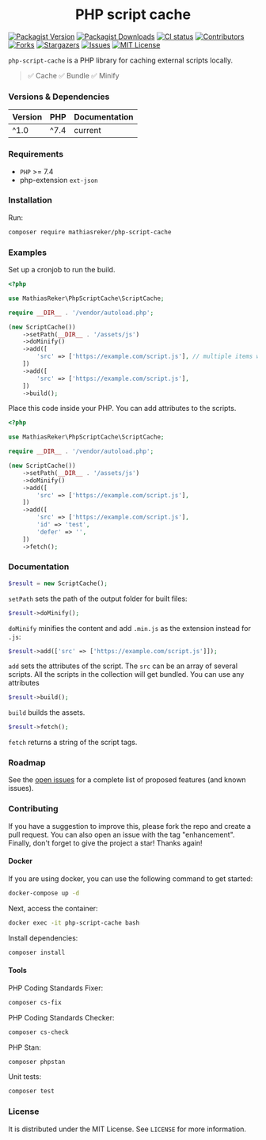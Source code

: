 <h1 align="center">PHP script cache</h1>

[![Packagist Version](https://img.shields.io/packagist/v/MathiasReker/php-script-cache.svg)](https://packagist.org/packages/MathiasReker/php-script-cache)
[![Packagist Downloads](https://img.shields.io/packagist/dt/MathiasReker/php-script-cache.svg?color=%23ff007f)](https://packagist.org/packages/MathiasReker/php-script-cache)
[![CI status](https://github.com/MathiasReker/php-script-cache/actions/workflows/ci.yml/badge.svg?branch=develop)](https://github.com/MathiasReker/php-script-cache/actions/workflows/ci.yml)
[![Contributors](https://img.shields.io/github/contributors/MathiasReker/php-script-cache.svg)](https://github.com/MathiasReker/php-script-cache/graphs/contributors)
[![Forks](https://img.shields.io/github/forks/MathiasReker/php-script-cache.svg)](https://github.com/MathiasReker/php-script-cache/network/members)
[![Stargazers](https://img.shields.io/github/stars/MathiasReker/php-script-cache.svg)](https://github.com/MathiasReker/php-script-cache/stargazers)
[![Issues](https://img.shields.io/github/issues/MathiasReker/php-script-cache.svg)](https://github.com/MathiasReker/php-script-cache/issues)
[![MIT License](https://img.shields.io/github/license/MathiasReker/php-script-cache.svg)](https://github.com/MathiasReker/php-script-cache/blob/develop/LICENSE.txt)

`php-script-cache` is a PHP library for caching external scripts locally.

> ✅ Cache
> ✅ Bundle
> ✅ Minify

### Versions & Dependencies

| Version | PHP  | Documentation |
|---------|------|---------------|
| ^1.0    | ^7.4 | current       |

### Requirements

- `PHP` >= 7.4
- php-extension `ext-json`

### Installation

Run:

```bash
composer require mathiasreker/php-script-cache
```

### Examples

Set up a cronjob to run the build.

```php
<?php

use MathiasReker\PhpScriptCache\ScriptCache;

require __DIR__ . '/vendor/autoload.php';

(new ScriptCache())
    ->setPath(__DIR__ . '/assets/js')
    ->doMinify()
    ->add([
        'src' => ['https://example.com/script.js'], // multiple items will get bundled
    ])
    ->add([
        'src' => ['https://example.com/script.js'],
    ])
    ->build();
```

Place this code inside your PHP. You can add attributes to the scripts.

```php
<?php

use MathiasReker\PhpScriptCache\ScriptCache;

require __DIR__ . '/vendor/autoload.php';

(new ScriptCache())
    ->setPath(__DIR__ . '/assets/js')
    ->doMinify()
    ->add([
        'src' => ['https://example.com/script.js'],
    ])
    ->add([
        'src' => ['https://example.com/script.js'],
        'id' => 'test',
        'defer' => '',
    ])
    ->fetch();

```

### Documentation

```php
$result = new ScriptCache();
```

`setPath` sets the path of the output folder for built files:

```php
$result->doMinify();
```

`doMinify` minifies the content and add `.min.js` as the extension instead for `.js`:

```php
$result->add(['src' => ['https://example.com/script.js']]);
```

`add` sets the attributes of the script. The `src` can be an array of several scripts.
All the scripts in the collection will get bundled. You can use any attributes

```php
$result->build();
```

`build` builds the assets.
```php
$result->fetch();
```

`fetch` returns a string of the script tags.

### Roadmap

See the [open issues](https://github.com/MathiasReker/php-script-cache/issues) for a complete list of proposed
features (and known issues).

### Contributing

If you have a suggestion to improve this, please fork the repo and create a pull request. You can also open an issue
with the tag "enhancement". Finally, don't forget to give the project a star! Thanks again!

#### Docker

If you are using docker, you can use the following command to get started:

```bash
docker-compose up -d
```

Next, access the container:

```bash
docker exec -it php-script-cache bash
```

Install dependencies:

```bash
composer install
```

#### Tools

PHP Coding Standards Fixer:

```bash
composer cs-fix
```

PHP Coding Standards Checker:

```bash
composer cs-check
```

PHP Stan:

```bash
composer phpstan
```

Unit tests:

```bash
composer test
```

### License

It is distributed under the MIT License. See `LICENSE` for more information.
